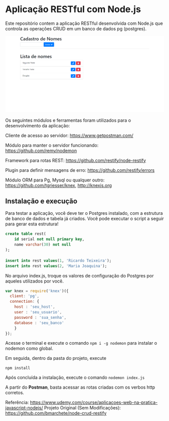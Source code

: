 # Aplicação RESTful com Node.js
Este repositório contem a aplicação RESTful desenvolvida com Node.js que controla as operações CRUD em um banco de dados pg (postgres).

![alt text](https://github.com/Douglas-de-Freitas/node-crud-restify/blob/master/sistema.PNG?raw=true)

Os seguintes módulos e ferramentas foram utilizados para o desenvolvimento da aplicação:

Cliente de acesso ao servidor: https://www.getpostman.com/

Módulo para manter o servidor funcionando: https://github.com/remy/nodemon

Framework para rotas REST: https://github.com/restify/node-restify

Plugin para definir mensagens de erro: https://github.com/restify/errors

Módulo ORM para Pg, Mysql ou qualquer outro: https://github.com/tgriesser/knex, http://knexjs.org

## Instalação e execução

Para testar a aplicação, você deve ter o Postgres instalado, com a estrutura de banco de dados e tabela já criados. Você pode executar o script a seguir para gerar esta estrutura!

```sql
create table rest(
	id serial not null primary key,
	name varchar(30) not null
);

insert into rest values(1, 'Ricardo Teixeira');
insert into rest values(2, 'Maria Joaquina');
```

No arquivo index.js, troque os valores de configuração do Postgres por aqueles utilizados por você.

```javascript
var knex = require('knex')({
  client: 'pg',
  connection: {
    host : 'seu_host',
    user : 'seu_usuario',
    password : 'sua_senha',
    database : 'seu_banco'
    }
});
```

Acesse o terminal e execute o comando `npm i -g nodemon` para instalar o nodemon como global.

Em seguida, dentro da pasta do projeto, execute

```
npm install
```

Após concluída a instalação, execute o comando `nodemon index.js`

A partir do **Postman**, basta acessar as rotas criadas com os verbos http corretos.

Referência: https://www.udemy.com/course/aplicacoes-web-na-pratica-javascript-nodejs/
Projeto Original (Sem Modificações): https://github.com/bmarchete/node-crud-restify
